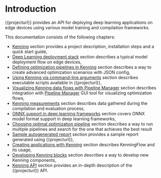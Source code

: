 # Introduction

{{projecturl}} provides an API for deploying deep learning applications on edge devices using various model training and compilation frameworks.

This documentation consists of the following chapters:

* [Kenning](project-readme) section provides a project description, installation steps and a quick start guide,
* [Deep Learning deployment stack](dl-deployment-stack) section describes a typical model deployment flow on edge devices,
* [Defining optimization pipelines in Kenning](json-scenarios) section describes a way to create advanced optimization scenarios with JSON config,
* [Using Kenning via command-line arguments](cmd-usage) section describes executable scripts available in {{projecturl}},
* [Visualizing Kenning data flows with Pipeline Manager](pipeline-manager) section describes integration with [Pipeline Manager](https://github.com/antmicro/kenning-pipeline-manager) GUI tool for visualizing optimization flows,
* [Kenning measurements](kenning-measurements) section describes data gathered during the compilation and evaluation process,
* [ONNX support in deep learning frameworks](onnx-conversion-support) section covers ONNX model format support in deep learning frameworks,
* [Choosing optimal optimization pipeline](pipeline-optimizer) section describes a way to run multiple pipelines and search for the one that achieves the best result
* [Sample autogenerated report](sample-report) section provides a sample report generated using {{projecturl}},
* [Creating applications with Kenning](kenning-flow) section describes KenningFlow and its usage,
* [Developing Kenning blocks](kenning-development) section describes a way to develop new Kenning components,
* [Kenning API](kenning-api) section provides an in-depth description of the {{projecturl}} API.

